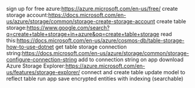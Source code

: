 sign up for free azure:https://azure.microsoft.com/en-us/free/
create storage account:https://docs.microsoft.com/en-us/azure/storage/common/storage-create-storage-account
create table storage:https://www.google.com/search?q=create+table+storage+in+azure&oq=create+table+storage
read this:https://docs.microsoft.com/en-us/azure/cosmos-db/table-storage-how-to-use-dotnet
get table storage connection string:https://docs.microsoft.com/en-us/azure/storage/common/storage-configure-connection-string
add to connection string on app
download Azure Storage Explorer:https://azure.microsoft.com/en-us/features/storage-explorer/
connect and create table
update model to reflect table
run app
save encrypted entities with indexing (searchable)

